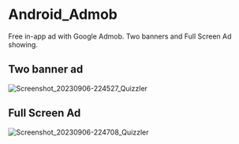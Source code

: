# Android_Admob
Free in-app ad with Google Admob. Two banners and Full Screen Ad showing. 


## Two banner ad

![Screenshot_20230906-224527_Quizzler](https://github.com/asifichy/Android_Admob/assets/68398397/6cb9708d-f561-48c1-9a27-16c0f34a3ca0)



## Full Screen Ad


![Screenshot_20230906-224708_Quizzler](https://github.com/asifichy/Android_Admob/assets/68398397/813370ec-4ed0-40b7-af61-37dc030e7683)
